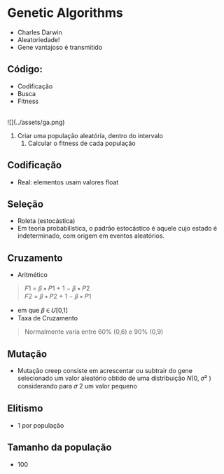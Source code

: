 # Genetic Algorithms

- Charles Darwin
- Aleatoriedade!
- Gene vantajoso é transmitido

## Código:
- Codificação
- Busca
- Fitness
<br />
![](../assets/ga.png)

1. Criar uma população aleatória, dentro do intervalo
   1. Calcular o fitness de cada população

## Codificação
- Real: elementos usam valores float

## Seleção
- Roleta (estocástica)
- Em teoria probabilística, o padrão estocástico é aquele cujo estado é indeterminado, com origem em eventos aleatórios.

## Cruzamento
- Aritmético
> 𝐹1 = 𝛽 ∗ 𝑃1 + 1 − 𝛽 ∗ 𝑃2 <br />
> 𝐹2 = 𝛽 ∗ 𝑃2 + 1 − 𝛽 ∗ 𝑃1
- em que 𝛽 ∈ 𝑈[0,1]
- Taxa de Cruzamento
> Normalmente varia entre 60% (0,6) e 90% (0,9)

## Mutação 
- Mutação creep
consiste em acrescentar ou subtrair do gene selecionado
um valor aleatório obtido de uma distribuição 𝑁(0, 𝜎² )
considerando para 𝜎 2 um valor pequeno

## Elitismo
- 1 por população

## Tamanho da população
- 100